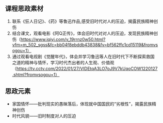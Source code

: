 ## 课程思政素材

1. 联系《狂人日记》、《药》等鲁迅作品,感受旧时代对人的压迫，揭露民族精神创伤
2. 结合课文，观看电影《阿Q正传》，体会旧时代对对人的压迫，发现民族精神创伤（https://www.iqiyi.com/v_19rrnz0w50.html?vfm=m_502_sgss&fc=bb04f8ebddb43838&fv=bf562ffc1cd15119&fromvsogou=1）
3. 通过观看电视剧《觉醒年代》，体会并学习鲁迅等人在旧时代下不断探索救国之道的精神与情怀，学习时代杰出者的人生观、价值观（https://tv.cctv.com/2022/01/27/VIDEtqA3LO7oJ9V7kUqoCOW1220127.shtml?fromvsogou=1）
## 思政元素

- 家国情怀——批判现实的愚昧落后，体现就中国国民的“劣根性”，揭露民族精神创伤
- 时代风貌——旧时制度对人的压迫
